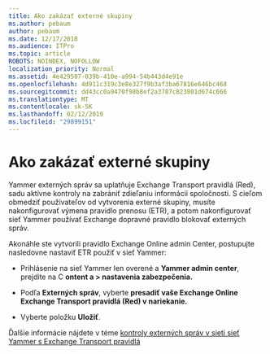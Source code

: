 ```yaml
---
title: Ako zakázať externé skupiny
ms.author: pebaum
author: pebaum
ms.date: 12/17/2018
ms.audience: ITPro
ms.topic: article
ROBOTS: NOINDEX, NOFOLLOW
localization_priority: Normal
ms.assetid: 4e429507-039b-410e-a994-54b443d4e91e
ms.openlocfilehash: 4d911c319c3e8e327f9b3af3ba67816e646bc468
ms.sourcegitcommit: dd43cc0a9470f98b8ef2a3787c823801d674c666
ms.translationtype: MT
ms.contentlocale: sk-SK
ms.lasthandoff: 02/12/2019
ms.locfileid: "29899151"
---
```

# <a name="how-to-disable-external-groups"></a>Ako zakázať externé skupiny

Yammer externých správ sa uplatňuje Exchange Transport pravidlá (Red), sadu aktívne kontroly na zabrániť zdieľaniu informácií spoločnosti. S cieľom obmedziť používateľov od vytvorenia externé skupiny, musíte nakonfigurovať výmena pravidlo prenosu (ETR), a potom nakonfigurovať sieť Yammer používať Exchange dopravné pravidlo blokovať externých správ. 
  
Akonáhle ste vytvorili pravidlo Exchange Online admin Center, postupujte nasledovne nastaviť ETR použiť v sieť Yammer:
  
- Prihlásenie na sieť Yammer len overené a **Yammer admin center**, prejdite na C **ontent a \> nastavenia zabezpečenia.**
    
- Podľa **Externých správ**, vyberte **presadiť vaše Exchange Online Exchange Transport pravidlá (Red) v nariekanie.**
    
- Vyberte položku **Uložiť**. 
    
Ďalšie informácie nájdete v téme [kontroly externých správ v sieti sieť Yammer s Exchange Transport pravidlá](https://support.office.com/article/Control-external-messaging-in-a-Yammer-network-with-Exchange-Transport-Rules-f8fd6403-c8f3-4307-9230-65304d6000d9)
  

